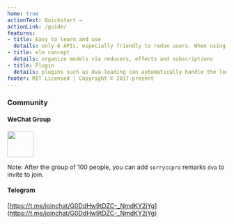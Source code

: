 ```yaml
---
home: true
actionText: Quickstart →
actionLink: /guide/
features:
- title: Easy to learn and use
  details: only 6 APIs, especially friendly to redux users. When using with umi, is reduced to 0 API
- title: elm concept
  details: organize models via reducers, effects and subscriptions
- title: Plugin
  details: plugins such as dva-loading can automatically handle the loading state without writing showLoading and hideLoading over and over again
footer: MIT Licensed | Copyright © 2017-present
---
```


### Community

#### WeChat Group

<img src="https://gw.alipayobjects.com/zos/rmsportal/QwuMhmBXFuAqYvzktiGk.png" width="60" />

Note: After the group of 100 people, you can add `sorryccpro` remarks `dva` to invite to join.

#### Telegram

[https://t.me/joinchat/G0DdHw9tDZC-_NmdKY2jYg](https://t.me/joinchat/G0DdHw9tDZC-_NmdKY2jYg)
